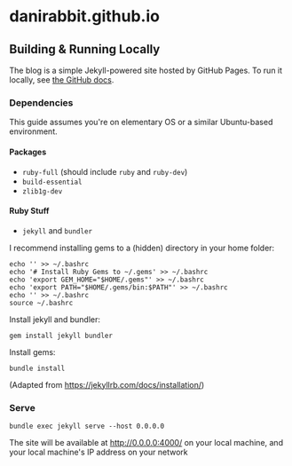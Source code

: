 # danirabbit.github.io

## Building & Running Locally

The blog is a simple Jekyll-powered site hosted by GitHub Pages. To run it locally, see [the GitHub docs](https://help.github.com/articles/setting-up-your-github-pages-site-locally-with-jekyll/).

### Dependencies

This guide assumes you're on elementary OS or a similar Ubuntu-based environment.

#### Packages

- `ruby-full` (should include `ruby` and `ruby-dev`)
- `build-essential`
- `zlib1g-dev`

#### Ruby Stuff

- `jekyll` and `bundler`

I recommend installing gems to a (hidden) directory in your home folder:

```shell
echo '' >> ~/.bashrc
echo '# Install Ruby Gems to ~/.gems' >> ~/.bashrc
echo 'export GEM_HOME="$HOME/.gems"' >> ~/.bashrc
echo 'export PATH="$HOME/.gems/bin:$PATH"' >> ~/.bashrc
echo '' >> ~/.bashrc
source ~/.bashrc
```

Install jekyll and bundler:

```shell
gem install jekyll bundler
```

Install gems:

```shell
bundle install
```

(Adapted from https://jekyllrb.com/docs/installation/)

### Serve

```shell
bundle exec jekyll serve --host 0.0.0.0
```

The site will be available at http://0.0.0.0:4000/ on your local machine, and your local machine's IP address on your network
